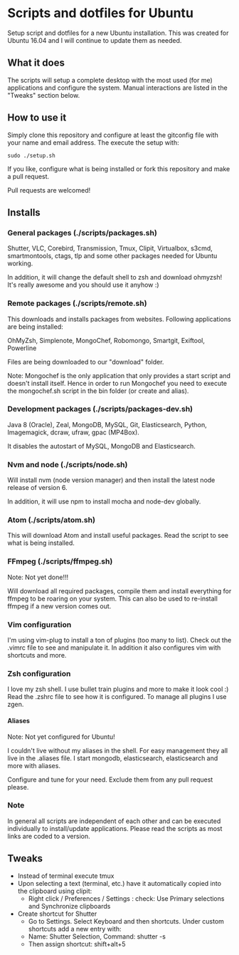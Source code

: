 # Scripts and dotfiles for Ubuntu

Setup script and dotfiles for a new Ubuntu installation. This was created for Ubuntu 16.04 and I will continue to update them as needed.

## What it does

The scripts will setup a complete desktop with the most used (for me) applications and configure the system. Manual interactions are listed in the "Tweaks" section below.

## How to use it

Simply clone this repository and configure at least the gitconfig file with your name and email address. The execute the setup with:

```
sudo ./setup.sh
```

If you like, configure what is being installed or fork this repository and make a pull request.

Pull requests are welcomed!

## Installs

### General packages (./scripts/packages.sh)

Shutter, VLC, Corebird, Transmission, Tmux, Clipit, Virtualbox, s3cmd, smartmontools, ctags, tlp and some other packages needed for Ubuntu working.

In addition, it will change the default shell to zsh and download ohmyzsh! It's really awesome and you should use it anyhow :)

### Remote packages (./scripts/remote.sh)

This downloads and installs packages from websites. Following applications are being installed:

OhMyZsh, Simplenote, MongoChef, Robomongo, Smartgit, Exiftool, Powerline

Files are being downloaded to our "download" folder.

Note: Mongochef is the only application that only provides a start script and doesn't install itself. Hence in order to run Mongochef you need to execute the mongochef.sh script in the bin folder (or create and alias).

### Development packages (./scripts/packages-dev.sh)

Java 8 (Oracle), Zeal, MongoDB, MySQL, Git, Elasticsearch, Python, Imagemagick, dcraw, ufraw, gpac (MP4Box).

It disables the autostart of MySQL, MongoDB and Elasticsearch.

### Nvm and node (./scripts/node.sh)

Will install nvm (node version manager) and then install the latest node release of version 6.

In addition, it will use npm to install mocha and node-dev globally.

### Atom (./scripts/atom.sh)

This will download Atom and install useful packages. Read the script to see what is being installed.

### FFmpeg (./scripts/ffmpeg.sh)

Note: Not yet done!!!

Will download all required packages, compile them and install everything for ffmpeg to be roaring on your system. This can also be used to re-install ffmpeg if a new version comes out.

### Vim configuration

I'm using vim-plug to install a ton of plugins (too many to list). Check out the .vimrc file to see and manipulate it. In addition it also configures vim with shortcuts and more.

### Zsh configuration

I love my zsh shell. I use bullet train plugins and more to make it look cool :) Read the .zshrc file to see how it is configured. To manage all plugins I use zgen.

#### Aliases

Note: Not yet configured for Ubuntu!

I couldn't live without my aliases in the shell. For easy management they all live in the .aliases file. I start mongodb, elasticsearch, elasticsearch and more with aliases.

Configure and tune for your need. Exclude them from any pull request please.

### Note

In general all scripts are independent of each other and can be executed individually to install/update applications. Please read the scripts as most links are coded to a version.

## Tweaks

* Instead of terminal execute tmux
* Upon selecting a text (terminal, etc.) have it automatically copied into the clipboard using clipit:
  * Right click / Preferences / Settings : check: Use Primary selections and Synchronize clipboards
* Create shortcut for Shutter
  * Go to Settings. Select Keyboard and then shortcuts. Under custom shortcuts add a new entry with:
  * Name: Shutter Selection, Command: shutter -s
  * Then assign shortcut: shift+alt+5
